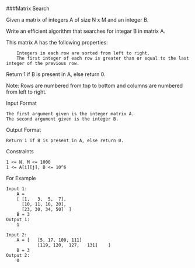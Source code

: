 ###Matrix Search

Given a matrix of integers A of size N x M and an integer B.

Write an efficient algorithm that searches for integar B in matrix A.

This matrix A has the following properties:

        Integers in each row are sorted from left to right.
        The first integer of each row is greater than or equal to the last integer of the previous row.

Return 1 if B is present in A, else return 0.

Note: Rows are numbered from top to bottom and columns are numbered from left to right.

Input Format
```
The first argument given is the integer matrix A.
The second argument given is the integer B.
```
Output Format
```
Return 1 if B is present in A, else return 0.
```
Constraints
```
1 <= N, M <= 1000
1 <= A[i][j], B <= 10^6
```
For Example
```
Input 1:
    A = 
    [ [1,   3,  5,  7],
      [10, 11, 16, 20],
      [23, 30, 34, 50]  ]
    B = 3
Output 1:
    1

Input 2:
    A = [   [5, 17, 100, 111]
            [119, 120,  127,   131]    ]
    B = 3
Output 2:
    0
```